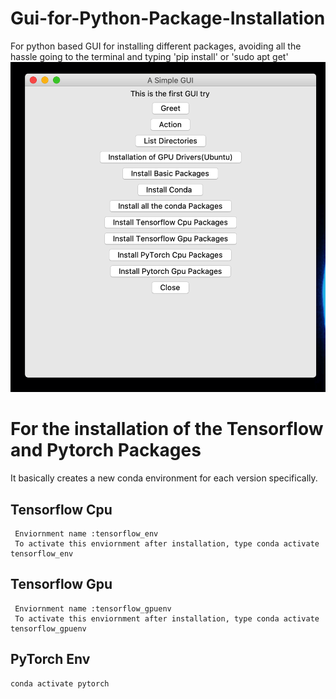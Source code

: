 # Gui-for-Python-Package-Installation
For python based GUI for installing different packages, avoiding all the hassle going to the terminal and typing 'pip install' or 'sudo apt get'
![](Screenshot%202020-02-21%20at%2013.07.00.png)

# For the installation of the Tensorflow and Pytorch Packages
  It basically creates a new conda environment for each version specifically.
  ## Tensorflow Cpu 
     Enviornment name :tensorflow_env
     To activate this enviornment after installation, type conda activate tensorflow_env
   ## Tensorflow Gpu 
     Enviornment name :tensorflow_gpuenv
     To activate this enviornment after installation, type conda activate tensorflow_gpuenv
   ## PyTorch Env
    conda activate pytorch
